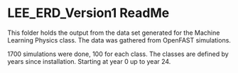 # LEE_ERD_Version1 ReadMe
This folder holds the output from the data set generated for the Machine Learning Physics class.  The data was gathered from OpenFAST simulations.  

1700 simulations were done, 100 for each class.  The classes are defined by years since installation.  Starting at year 0 up to year 24.
